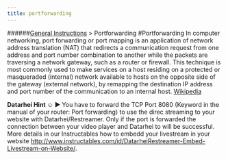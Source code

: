 ```yaml
---
title: portforwarding
---
```

######[General Instructions](../wiki/general-instructions.html) > Portforwarding
#Portforwarding
In computer networking, port forwarding or port mapping is an application of network address translation (NAT) that redirects a communication request from one address and port number combination to another while the packets are traversing a network gateway, such as a router or firewall. This technique is most commonly used to make services on a host residing on a protected or masqueraded (internal) network available to hosts on the opposite side of the gateway (external network), by remapping the destination IP address and port number of the communication to an internal host. <a href="https://en.wikipedia.org/wiki/Port_forwarding" target="_blank">Wikipedia</a>

**Datarhei Hint ☺** ► You have to forward the TCP Port 8080 (Keyword in the manual of your router: Port forwarding) to use the direc streaming to your website with Datarhei/Restreamer. Only if the port is forwarded the connection between your video player and Datarhei to will be successful. More details in our Instructables how to embedd your livestream in your website <a href="http://www.instructables.com/id/DatarheiRestreamer-Embed-Livestream-on-Website/" target="_blank">http://www.instructables.com/id/DatarheiRestreamer-Embed-Livestream-on-Website/</a>.  